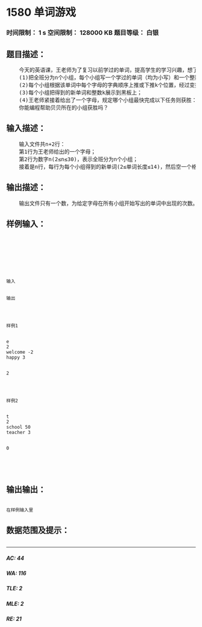 # 1580 单词游戏   
### 时间限制： 1 s     空间限制： 128000 KB     题目等级： 白银  
## 题目描述：  

<pre>
    今天的英语课，王老师为了复习以前学过的单词，提高学生的学习兴趣，想了一个主意：
    (1)把全班分为n个小组，每个小组写一个学过的单词（均为小写）和一个整数k；
    (2)每个小组根据该单词中每个字母的字典顺序上推或下推k个位置，经过变换后得到一个新单词。推移规则是：如果k为正数则下推，否则上推，当推移超越边界时回到另一端继续推移。例如，单词为at，k=8则新单词为ib，字母t下移到边界z还不够，则再从第一个字母a开始继续推移。
    (3)每个小组把得到的新单词和整数k展示到黑板上；
    (4)王老师紧接着给出了一个字母，规定哪个小组最快完成以下任务则获胜：统计出该字母在所有小组开始写出的单词中出现的次数。
    你能编程帮助贝贝所在的小组获胜吗？
</pre>
  
  
## 输入描述：  

<pre>
    输入文件共n+2行：
    第1行为王老师给出的一个字母；
    第2行为数字n(2≤n≤30)，表示全班分为n个小组；
    接着是n行，每行为每个小组得到的新单词(2≤单词长度≤14)，然后空一个格，后接一个整数k(-1000≤k≤1000)。
</pre>
  
  
## 输出描述：  

<pre>
    输出文件只有一个数，为给定字母在所有小组开始写出的单词中出现的次数。
</pre>
  
  
## 样例输入：  

<pre><code>




 


输入


输出




样例1


e
2
welcome -2
happy 3


2




样例2


t
2
school 50
teacher 3


0




</code></pre>
  
  
## 输出输出：  

<pre><code>
在样例输入里
</code></pre>
  
  
## 数据范围及提示：  

<pre>
</pre>
  
  
***  

##### AC: 44  
##### WA: 116  
##### TLE: 2  
##### MLE: 2  
##### RE: 21  
